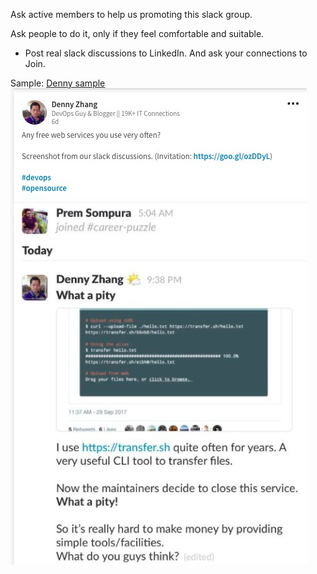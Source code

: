 Ask active members to help us promoting this slack group.

Ask people to do it, only if they feel comfortable and suitable.

- Post real slack discussions to LinkedIn. And ask your connections to Join.

Sample: [Denny sample](https://www.linkedin.com/feed/update/urn:li:activity:6319755936785330176)
![Denny Promotion](images/denny_linkedin_2017-10-01.jpg)